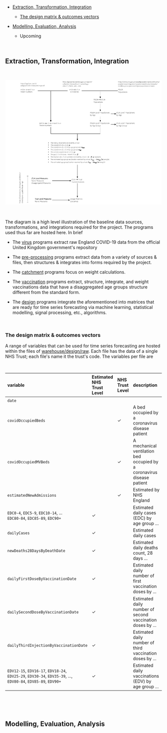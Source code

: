 
<br>

* [Extraction, Transformation, Integration](#extraction-transformation-integration)
  * [The design matrix & outcomes vectors](#the-design-matrix--outcomes-vectors)

* [Modelling, Evaluation, Analysis](#modelling-evaluation-analysis)
  * Upcoming

<br>

## Extraction, Transformation, Integration

<br>

![](../notebooks/notes/images/outline.png)

<br>

The diagram is a high level illustration of the baseline data sources, transformations, and integrations 
required for the project.  The programs used thus far are hosted here.  In brief

* The [virus](./virus) programs extract raw England COVID-19 data from the official United Kingdom government's repository
  
* The [pre-processing](./preprocessing) programs extract data from a variety of sources & files, then structures & integrates 
  into forms required by the project.
  
* The [catchment](./catchments) programs focus on weight calculations.
  
* The [vaccination](./vaccinations) programs extract, structure, integrate, and weight vaccinations data that have a disaggregated 
  age groups structure different from the standard form.
  
* The [design](./design) programs integrate the aforementioned into matrices that are ready for time series forecasting via 
  machine learning, statistical modelling, signal processing, etc., algorithms.
  
<br>

### The design matrix & outcomes vectors

A range of variables that can be used for time series forecasting are hosted 
within the files of [warehouse/design/raw](../warehouse/design/raw).  Each file has the data of a single NHS 
Trust; each file's name it the trust's code.  The variables per file are

<br>

variable | Estimated<br>NHS Trust<br>Level | NHS Trust<br>Level | description
 :--- | :--- | :--- | :---
``date`` |  |  |
``covidOccupiedBeds`` | | &#10003; | A bed occupied by a coronavirus disease<br> patient
``covidOccupiedMVBeds`` | | &#10003; | A mechanical ventilation bed occupied by a<br> coronavirus disease patient
``estimatedNewAdmissions`` | | &#10003; | Estimated by NHS England
``EDC0-4``, ``EDC5-9``, ``EDC10-14``, ...<br> ``EDC80-84``, ``EDC85-89``, ``EDC90+``  | &#10003; | | Estimated daily cases (EDC) by age group ...
``dailyCases`` | &#10003; | | Estimated daily cases
``newDeaths28DaysByDeathDate`` | &#10003; | | Estimated daily deaths count, 28 days ...
``dailyFirstDoseByVaccinationDate`` | &#10003; | | Estimated daily number of first vaccination<br> doses by ...
``dailySecondDoseByVaccinationDate`` | &#10003; | | Estimated daily number of second vaccination<br> doses by ...
``dailyThirdInjectionByVaccinationDate`` | &#10003; | | Estimated daily number of third vaccination<br> doses by ...
``EDV12-15``, ``EDV16-17``, ``EDV18-24``,<br> ``EDV25-29``, ``EDV30-34``, ``EDV35-39``, ...,<br> ``EDV80-84``, ``EDV85-89``, ``EDV90+``  | &#10003; | | Estimated daily vaccinations (EDV) by age group ...

<br>
<br>
<br>

## Modelling, Evaluation, Analysis

<br>
<br>

<br>
<br>

<br>
<br>

<br>
<br>
